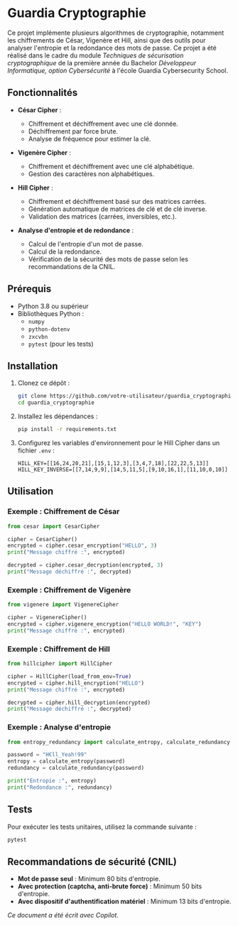 # Guardia Cryptographie

Ce projet implémente plusieurs algorithmes de cryptographie, notamment les chiffrements de César, Vigenère et Hill, ainsi que des outils pour analyser l'entropie et la redondance des mots de passe.
Ce projet a été réalisé dans le cadre du module *Techniques de sécurisation cryptographique* de la première année du Bachelor *Développeur Informatique, option Cybersécurité* à l'école Guardia Cybersecurity School.

## Fonctionnalités

- **César Cipher** :
  - Chiffrement et déchiffrement avec une clé donnée.
  - Déchiffrement par force brute.
  - Analyse de fréquence pour estimer la clé.

- **Vigenère Cipher** :
  - Chiffrement et déchiffrement avec une clé alphabétique.
  - Gestion des caractères non alphabétiques.

- **Hill Cipher** :
  - Chiffrement et déchiffrement basé sur des matrices carrées.
  - Génération automatique de matrices de clé et de clé inverse.
  - Validation des matrices (carrées, inversibles, etc.).

- **Analyse d'entropie et de redondance** :
  - Calcul de l'entropie d'un mot de passe.
  - Calcul de la redondance.
  - Vérification de la sécurité des mots de passe selon les recommandations de la CNIL.

## Prérequis

- Python 3.8 ou supérieur
- Bibliothèques Python :
  - `numpy`
  - `python-dotenv`
  - `zxcvbn`
  - `pytest` (pour les tests)

## Installation

1. Clonez ce dépôt :
   ```bash
   git clone https://github.com/votre-utilisateur/guardia_cryptographie.git
   cd guardia_cryptographie
   ```
2. Installez les dépendances :
   ```bash
   pip install -r requirements.txt
   ```

3. Configurez les variables d'environnement pour le Hill Cipher dans un fichier `.env` :
   ```properties
   HILL_KEY=[[16,24,20,21],[15,1,12,3],[3,4,7,18],[22,22,5,13]]
   HILL_KEY_INVERSE=[[7,14,9,9],[14,5,11,5],[9,10,16,1],[11,10,0,10]]
   ```

## Utilisation

### Exemple : Chiffrement de César
```python
from cesar import CesarCipher

cipher = CesarCipher()
encrypted = cipher.cesar_encryption("HELLO", 3)
print("Message chiffré :", encrypted)

decrypted = cipher.cesar_decryption(encrypted, 3)
print("Message déchiffré :", decrypted)
```

### Exemple : Chiffrement de Vigenère
```python
from vigenere import VigenereCipher

cipher = VigenereCipher()
encrypted = cipher.vigenere_encryption("HELLO WORLD!", "KEY")
print("Message chiffré :", encrypted)
```

### Exemple : Chiffrement de Hill
```python
from hillcipher import HillCipher

cipher = HillCipher(load_from_env=True)
encrypted = cipher.hill_encryption("HELLO")
print("Message chiffré :", encrypted)

decrypted = cipher.hill_decryption(encrypted)
print("Message déchiffré :", decrypted)
```

### Exemple : Analyse d'entropie
```python
from entropy_redundancy import calculate_entropy, calculate_redundancy

password = "H€ll_Yeah!99"
entropy = calculate_entropy(password)
redundancy = calculate_redundancy(password)

print("Entropie :", entropy)
print("Redondance :", redundancy)
```

## Tests

Pour exécuter les tests unitaires, utilisez la commande suivante :
```bash
pytest
```

## Recommandations de sécurité (CNIL)

- **Mot de passe seul** : Minimum 80 bits d'entropie.
- **Avec protection (captcha, anti-brute force)** : Minimum 50 bits d'entropie.
- **Avec dispositif d'authentification matériel** : Minimum 13 bits d'entropie.

*Ce document a été écrit avec Copilot.*